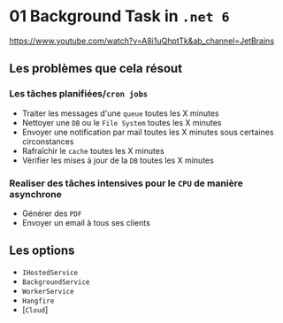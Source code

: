 # 01 Background Task in `.net 6`

https://www.youtube.com/watch?v=A8i1uQhptTk&ab_channel=JetBrains



## Les problèmes que cela résout

### Les tâches planifiées/`cron jobs`

- Traiter les messages d'une `queue` toutes les X minutes
- Nettoyer une `DB` ou le `File System` toutes les X minutes
- Envoyer une notification par mail toutes les X minutes sous certaines circonstances
- Rafraîchir le `cache` toutes les X minutes
- Vérifier les mises à jour de la `DB` toutes les X minutes



### Realiser des tâches intensives pour le `CPU` de manière asynchrone

- Générer des `PDF`
- Envoyer un email à tous ses clients



## Les options

- `IHostedService`
- `BackgroundService`
- `WorkerService`
- `Hangfire`
- [`Cloud`]



